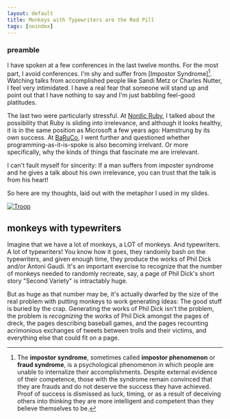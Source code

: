 ```yaml
---
layout: default
title: Monkeys with Typewriters are the Red Pill
tags: [noindex]
---
```


### preamble

I have spoken at a few conferences in the last twelve months. For the most part, I avoid conferences. I'm shy and suffer from [Impostor Syndrome][^is]. Watching talks from accomplished people like Sandi Metz or Charles Nutter, I feel very intimidated. I have a real fear that someone will stand up and point out that I have nothing to say and I'm just babbling feel-good platitudes.

[^is]: The **impostor syndrome**, sometimes called **impostor phenomenon** or **fraud syndrome**, is a psychological phenomenon in which people are unable to internalize their accomplishments. Despite external evidence of their competence, those with the syndrome remain convinced that they are frauds and do not deserve the success they have achieved. Proof of success is dismissed as luck, timing, or as a result of deceiving others into thinking they are more intelligent and competent than they believe themselves to be.

The last two were particularly stressful. At [Nordic Ruby](http://braythwayt.com/2013/06/18/nordic-ruby.html), I talked about the possibility that Ruby is sliding into irrelevance, and although it looks healthy, it is in the same position as Microsoft a few years ago: Hamstrung by its own success. At [BaRuCo](http://www.baruco.org), I went further and questioned whether programming-as-it-is-spoke is also becoming irrelvant. Or more specifically, why the kinds of things that fascinate me are irrelevant.

I can't fault myself for sincerity: If a man suffers from imposter syndrome and he gives a talk about his own irrelevance, you can trust that the talk is from his heart!

So here are my thoughts, laid out with the metaphor I used in my slides.

[![Troop](http://farm7.staticflickr.com/6024/5888927678_9b2c9b8e14_b.jpg)](http://www.flickr.com/photos/doug88888/5888927678/)

## monkeys with typewriters

Imagine that we have a lot of monkeys, a LOT of monkeys. And typewriters. A lot of typewriters! You know how it goes, they randomly bash on the typewriters, and given enough time, they produce the works of Phil Dick and/or Antoni Gaudi. It's an important exercise to recognize that the number of monkeys needed to randomly recreate, say, a page of Phil Dick's short story "Second Variety" is intractably huge.

But as huge as that number may be, it's actually dwarfed by the size of the real problem with putting monkeys to work generating ideas: The good stuff is buried by the crap. Generating the works of Phil Dick isn't the problem, the problem is *recognizing* the works of Phil Dick amongst the pages of dreck, the pages describing baseball games, and the pages recounting acrimonious exchanges of tweets between trolls and their victims, and everything else that could fit on a page.